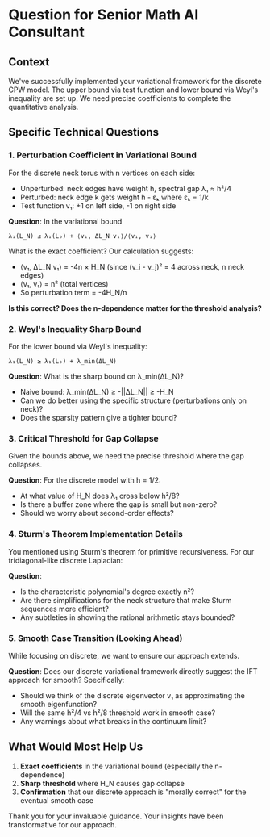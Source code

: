 # Question for Senior Math AI Consultant

## Context
We've successfully implemented your variational framework for the discrete CPW model. The upper bound via test function and lower bound via Weyl's inequality are set up. We need precise coefficients to complete the quantitative analysis.

## Specific Technical Questions

### 1. Perturbation Coefficient in Variational Bound

For the discrete neck torus with n vertices on each side:
- Unperturbed: neck edges have weight h, spectral gap λ₁ ≈ h²/4
- Perturbed: neck edge k gets weight h - εₖ where εₖ = 1/k
- Test function v₁: +1 on left side, -1 on right side

**Question**: In the variational bound
```
λ₁(L_N) ≤ λ₁(L₀) + ⟨v₁, ΔL_N v₁⟩/⟨v₁, v₁⟩
```

What is the exact coefficient? Our calculation suggests:
- ⟨v₁, ΔL_N v₁⟩ = -4n × H_N (since (v_i - v_j)² = 4 across neck, n neck edges)
- ⟨v₁, v₁⟩ = n² (total vertices)
- So perturbation term = -4H_N/n

**Is this correct? Does the n-dependence matter for the threshold analysis?**

### 2. Weyl's Inequality Sharp Bound

For the lower bound via Weyl's inequality:
```
λ₁(L_N) ≥ λ₁(L₀) + λ_min(ΔL_N)
```

**Question**: What is the sharp bound on λ_min(ΔL_N)?
- Naive bound: λ_min(ΔL_N) ≥ -||ΔL_N|| ≥ -H_N
- Can we do better using the specific structure (perturbations only on neck)?
- Does the sparsity pattern give a tighter bound?

### 3. Critical Threshold for Gap Collapse

Given the bounds above, we need the precise threshold where the gap collapses.

**Question**: For the discrete model with h = 1/2:
- At what value of H_N does λ₁ cross below h²/8?
- Is there a buffer zone where the gap is small but non-zero?
- Should we worry about second-order effects?

### 4. Sturm's Theorem Implementation Details

You mentioned using Sturm's theorem for primitive recursiveness. For our tridiagonal-like discrete Laplacian:

**Question**: 
- Is the characteristic polynomial's degree exactly n²?
- Are there simplifications for the neck structure that make Sturm sequences more efficient?
- Any subtleties in showing the rational arithmetic stays bounded?

### 5. Smooth Case Transition (Looking Ahead)

While focusing on discrete, we want to ensure our approach extends.

**Question**: Does our discrete variational framework directly suggest the IFT approach for smooth? Specifically:
- Should we think of the discrete eigenvector v₁ as approximating the smooth eigenfunction?
- Will the same h²/4 vs h²/8 threshold work in smooth case?
- Any warnings about what breaks in the continuum limit?

## What Would Most Help Us

1. **Exact coefficients** in the variational bound (especially the n-dependence)
2. **Sharp threshold** where H_N causes gap collapse  
3. **Confirmation** that our discrete approach is "morally correct" for the eventual smooth case

Thank you for your invaluable guidance. Your insights have been transformative for our approach.